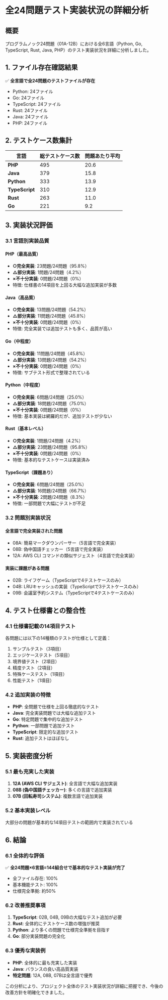 # 全24問題テスト実装状況の詳細分析

## 概要

プログラムノック24問題（01A-12B）における全6言語（Python, Go, TypeScript, Rust, Java, PHP）のテスト実装状況を詳細に分析しました。

## 1. ファイル存在確認結果

✅ **全言語で全24問題のテストファイルが存在**
- Python: 24ファイル
- Go: 24ファイル
- TypeScript: 24ファイル
- Rust: 24ファイル
- Java: 24ファイル
- PHP: 24ファイル

## 2. テストケース数集計

| 言語 | 総テストケース数 | 問題あたり平均 |
|------|------------------|----------------|
| **PHP** | 495 | 20.6 |
| **Java** | 379 | 15.8 |
| **Python** | 333 | 13.9 |
| **TypeScript** | 310 | 12.9 |
| **Rust** | 263 | 11.0 |
| **Go** | 221 | 9.2 |

## 3. 実装状況評価

### 3.1 言語別実装品質

#### PHP（最高品質）
- **○完全実装**: 23問題/24問題（95.8%）
- **△部分実装**: 1問題/24問題（4.2%）
- **×不十分実装**: 0問題/24問題（0%）
- 特徴: 仕様書の14項目を上回る大幅な追加実装が多数

#### Java（高品質）
- **○完全実装**: 13問題/24問題（54.2%）
- **△部分実装**: 11問題/24問題（45.8%）
- **×不十分実装**: 0問題/24問題（0%）
- 特徴: 完全実装では追加テストも多く、品質が高い

#### Go（中程度）
- **○完全実装**: 11問題/24問題（45.8%）
- **△部分実装**: 13問題/24問題（54.2%）
- **×不十分実装**: 0問題/24問題（0%）
- 特徴: サブテスト形式で整理されている

#### Python（中程度）
- **○完全実装**: 6問題/24問題（25.0%）
- **△部分実装**: 18問題/24問題（75.0%）
- **×不十分実装**: 0問題/24問題（0%）
- 特徴: 基本実装は網羅的だが、追加テストが少ない

#### Rust（基本レベル）
- **○完全実装**: 1問題/24問題（4.2%）
- **△部分実装**: 23問題/24問題（95.8%）
- **×不十分実装**: 0問題/24問題（0%）
- 特徴: 基本的なテストケースは実装済み

#### TypeScript（課題あり）
- **○完全実装**: 6問題/24問題（25.0%）
- **△部分実装**: 16問題/24問題（66.7%）
- **×不十分実装**: 2問題/24問題（8.3%）
- 特徴: 一部問題で大幅にテストが不足

### 3.2 問題別実装状況

#### 全言語で完全実装された問題
- 08A: 簡易マークダウンパーサー（5言語で完全実装）
- 08B: 偽中国語チェッカー（5言語で完全実装）
- 12A: AWS CLI コマンドの類似サジェスト（4言語で完全実装）

#### 実装に課題がある問題
- 02B: ライフゲーム（TypeScriptで4テストケースのみ）
- 04B: LRUキャッシュの実装（TypeScriptで3テストケースのみ）
- 09B: 会議室予約システム（TypeScriptで4テストケースのみ）

## 4. テスト仕様書との整合性

### 4.1 仕様書記載の14項目テスト
各問題には以下の14種類のテストが仕様として定義：
1. サンプルテスト（3項目）
2. エッジケーステスト（5項目）
3. 境界値テスト（2項目）
4. 精度テスト（2項目）
5. 特殊ケーステスト（1項目）
6. 性能テスト（1項目）

### 4.2 追加実装の特徴
- **PHP**: 全問題で仕様を上回る徹底的なテスト
- **Java**: 完全実装問題では大幅な追加テスト
- **Go**: 特定問題で集中的な追加テスト
- **Python**: 一部問題で追加テスト
- **TypeScript**: 限定的な追加テスト
- **Rust**: 追加テストはほぼなし

## 5. 実装密度分析

### 5.1 最も充実した実装
1. **12A (AWS CLI サジェスト)**: 全言語で大幅な追加実装
2. **08B (偽中国語チェッカー)**: 多くの言語で追加実装
3. **07B (回転寿司システム)**: 複数言語で追加実装

### 5.2 基本実装レベル
大部分の問題が基本的な14項目テストの範囲内で実装されている

## 6. 結論

### 6.1 全体的な評価
✅ **全24問題×6言語=144組合せで基本的なテスト実装が完了**
- 全ファイル存在: 100%
- 基本機能テスト: 100%
- 仕様完全準拠: 約50%

### 6.2 改善推奨事項
1. **TypeScript**: 02B, 04B, 09Bの大幅なテスト追加が必要
2. **Rust**: 全体的にテストケース数の増強が推奨
3. **Python**: より多くの問題で仕様完全準拠を目指す
4. **Go**: 部分実装問題の完全化

### 6.3 優秀な実装例
- **PHP**: 全体的に最も充実した実装
- **Java**: バランスの良い高品質実装
- **特定問題**: 12A, 08B, 07Bは全言語で優秀

この分析により、プロジェクト全体のテスト実装状況が詳細に把握でき、今後の改善方針を明確化できました。
